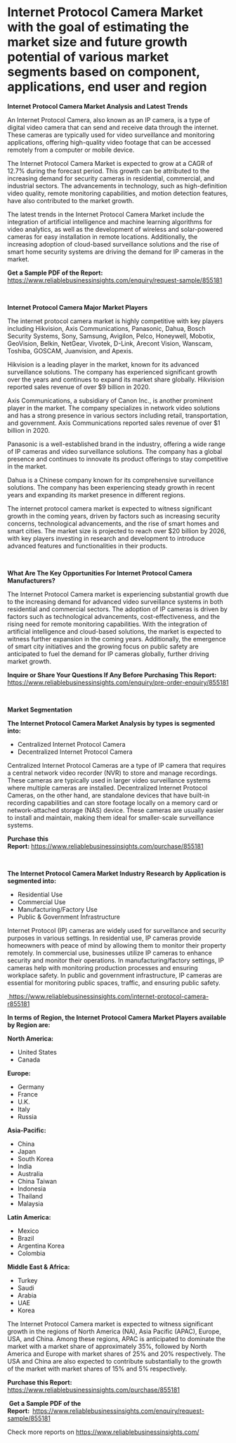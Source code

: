 <p><h1>Internet Protocol Camera Market with the goal of estimating the market size and future growth potential of various market segments based on component, applications, end user and region</h1></p><p><strong>Internet Protocol Camera Market Analysis and Latest Trends</strong></p>
<p><p>An Internet Protocol Camera, also known as an IP camera, is a type of digital video camera that can send and receive data through the internet. These cameras are typically used for video surveillance and monitoring applications, offering high-quality video footage that can be accessed remotely from a computer or mobile device.</p><p>The Internet Protocol Camera Market is expected to grow at a CAGR of 12.7% during the forecast period. This growth can be attributed to the increasing demand for security cameras in residential, commercial, and industrial sectors. The advancements in technology, such as high-definition video quality, remote monitoring capabilities, and motion detection features, have also contributed to the market growth.</p><p>The latest trends in the Internet Protocol Camera Market include the integration of artificial intelligence and machine learning algorithms for video analytics, as well as the development of wireless and solar-powered cameras for easy installation in remote locations. Additionally, the increasing adoption of cloud-based surveillance solutions and the rise of smart home security systems are driving the demand for IP cameras in the market.</p></p>
<p><strong>Get a Sample PDF of the Report:&nbsp;</strong> <a href="https://www.reliablebusinessinsights.com/enquiry/request-sample/855181">https://www.reliablebusinessinsights.com/enquiry/request-sample/855181</a></p>
<p>&nbsp;</p>
<p><strong>Internet Protocol Camera Major Market Players</strong></p>
<p><p>The internet protocol camera market is highly competitive with key players including Hikvision, Axis Communications, Panasonic, Dahua, Bosch Security Systems, Sony, Samsung, Avigilon, Pelco, Honeywell, Mobotix, GeoVision, Belkin, NetGear, Vivotek, D-Link, Arecont Vision, Wanscam, Toshiba, GOSCAM, Juanvision, and Apexis.</p><p>Hikvision is a leading player in the market, known for its advanced surveillance solutions. The company has experienced significant growth over the years and continues to expand its market share globally. Hikvision reported sales revenue of over $9 billion in 2020.</p><p>Axis Communications, a subsidiary of Canon Inc., is another prominent player in the market. The company specializes in network video solutions and has a strong presence in various sectors including retail, transportation, and government. Axis Communications reported sales revenue of over $1 billion in 2020.</p><p>Panasonic is a well-established brand in the industry, offering a wide range of IP cameras and video surveillance solutions. The company has a global presence and continues to innovate its product offerings to stay competitive in the market.</p><p>Dahua is a Chinese company known for its comprehensive surveillance solutions. The company has been experiencing steady growth in recent years and expanding its market presence in different regions.</p><p>The internet protocol camera market is expected to witness significant growth in the coming years, driven by factors such as increasing security concerns, technological advancements, and the rise of smart homes and smart cities. The market size is projected to reach over $20 billion by 2026, with key players investing in research and development to introduce advanced features and functionalities in their products.</p></p>
<p>&nbsp;</p>
<p><strong>What Are The Key Opportunities For Internet Protocol Camera Manufacturers?</strong></p>
<p><p>The Internet Protocol Camera market is experiencing substantial growth due to the increasing demand for advanced video surveillance systems in both residential and commercial sectors. The adoption of IP cameras is driven by factors such as technological advancements, cost-effectiveness, and the rising need for remote monitoring capabilities. With the integration of artificial intelligence and cloud-based solutions, the market is expected to witness further expansion in the coming years. Additionally, the emergence of smart city initiatives and the growing focus on public safety are anticipated to fuel the demand for IP cameras globally, further driving market growth.</p></p>
<p><strong>Inquire or Share Your Questions If Any Before Purchasing This Report:</strong> <a href="https://www.reliablebusinessinsights.com/enquiry/pre-order-enquiry/855181">https://www.reliablebusinessinsights.com/enquiry/pre-order-enquiry/855181</a></p>
<p>&nbsp;</p>
<p><strong>Market Segmentation</strong></p>
<p><strong>The Internet Protocol Camera Market Analysis by types is segmented into:</strong></p>
<p><ul><li>Centralized Internet Protocol Camera</li><li>Decentralized Internet Protocol Camera</li></ul></p>
<p><p>Centralized Internet Protocol Cameras are a type of IP camera that requires a central network video recorder (NVR) to store and manage recordings. These cameras are typically used in larger video surveillance systems where multiple cameras are installed. Decentralized Internet Protocol Cameras, on the other hand, are standalone devices that have built-in recording capabilities and can store footage locally on a memory card or network-attached storage (NAS) device. These cameras are usually easier to install and maintain, making them ideal for smaller-scale surveillance systems.</p></p>
<p><strong>Purchase this Report:&nbsp;</strong><a href="https://www.reliablebusinessinsights.com/purchase/855181">https://www.reliablebusinessinsights.com/purchase/855181</a></p>
<p>&nbsp;</p>
<p><strong>The Internet Protocol Camera Market Industry Research by Application is segmented into:</strong></p>
<p><ul><li>Residential Use</li><li>Commercial Use</li><li>Manufacturing/Factory Use</li><li>Public & Government Infrastructure</li></ul></p>
<p><p>Internet Protocol (IP) cameras are widely used for surveillance and security purposes in various settings. In residential use, IP cameras provide homeowners with peace of mind by allowing them to monitor their property remotely. In commercial use, businesses utilize IP cameras to enhance security and monitor their operations. In manufacturing/factory settings, IP cameras help with monitoring production processes and ensuring workplace safety. In public and government infrastructure, IP cameras are essential for monitoring public spaces, traffic, and ensuring public safety.</p></p>
<p><a href="https://www.reliablebusinessinsights.com/internet-protocol-camera-r855181">&nbsp;https://www.reliablebusinessinsights.com/internet-protocol-camera-r855181</a></p>
<p><strong>In terms of Region, the Internet Protocol Camera Market Players available by Region are:</strong></p>
<p>
    <p> <strong> North America: </strong>
        <ul>
            <li>United States</li>
            <li>Canada</li>
        </ul>
        </p> 
    <p> <strong> Europe: </strong>
        <ul>
            <li>Germany</li>
            <li>France</li>
            <li>U.K.</li>
            <li>Italy</li>
            <li>Russia</li>
        </ul>
        </p> 
    <p> <strong> Asia-Pacific: </strong>
        <ul>
            <li>China</li>
            <li>Japan</li>
            <li>South Korea</li>
            <li>India</li>
            <li>Australia</li>
            <li>China Taiwan</li>
            <li>Indonesia</li>
            <li>Thailand</li>
            <li>Malaysia</li>
        </ul>
        </p> 
    <p> <strong> Latin America: </strong>
        <ul>
            <li>Mexico</li>
            <li>Brazil</li>
            <li>Argentina Korea</li>
            <li>Colombia</li>
        </ul>
        </p> 
    <p> <strong> Middle East & Africa: </strong>
        <ul>
            <li>Turkey</li>
            <li>Saudi</li>
            <li>Arabia</li>
            <li>UAE</li>
            <li>Korea</li>
        </ul>
    </p>
    </p>
<p><p>The Internet Protocol Camera market is expected to witness significant growth in the regions of North America (NA), Asia Pacific (APAC), Europe, USA, and China. Among these regions, APAC is anticipated to dominate the market with a market share of approximately 35%, followed by North America and Europe with market shares of 25% and 20% respectively. The USA and China are also expected to contribute substantially to the growth of the market with market shares of 15% and 5% respectively.</p></p>
<p><strong>Purchase this Report: </strong><a href="https://www.reliablebusinessinsights.com/purchase/855181">https://www.reliablebusinessinsights.com/purchase/855181</a></p>
<p>&nbsp;<strong>Get a Sample PDF of the Report:&nbsp;&nbsp;</strong><a href="https://www.reliablebusinessinsights.com/enquiry/request-sample/855181">https://www.reliablebusinessinsights.com/enquiry/request-sample/855181</a></p>
<p><strong></strong></p>
<p>Check more reports on <a href="https://www.reliablebusinessinsights.com/">https://www.reliablebusinessinsights.com/</a></p>